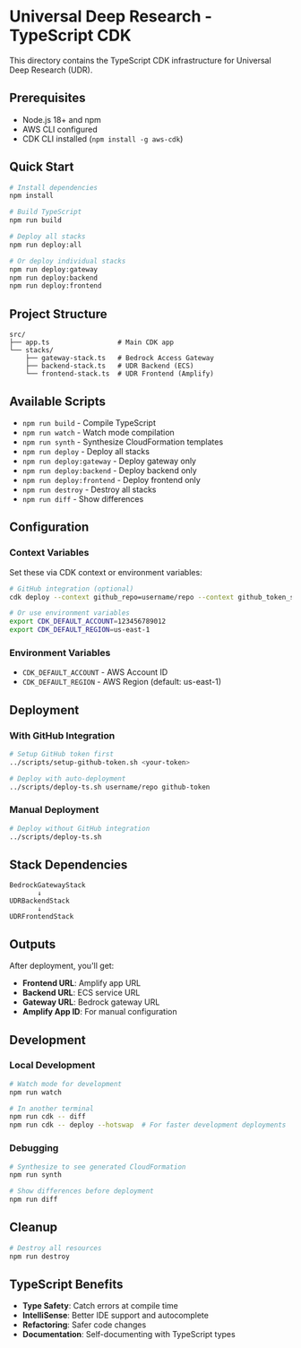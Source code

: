 # Universal Deep Research - TypeScript CDK

This directory contains the TypeScript CDK infrastructure for Universal Deep Research (UDR).

## Prerequisites

- Node.js 18+ and npm
- AWS CLI configured
- CDK CLI installed (`npm install -g aws-cdk`)

## Quick Start

```bash
# Install dependencies
npm install

# Build TypeScript
npm run build

# Deploy all stacks
npm run deploy:all

# Or deploy individual stacks
npm run deploy:gateway
npm run deploy:backend
npm run deploy:frontend
```

## Project Structure

```
src/
├── app.ts                 # Main CDK app
└── stacks/
    ├── gateway-stack.ts   # Bedrock Access Gateway
    ├── backend-stack.ts   # UDR Backend (ECS)
    └── frontend-stack.ts  # UDR Frontend (Amplify)
```

## Available Scripts

- `npm run build` - Compile TypeScript
- `npm run watch` - Watch mode compilation
- `npm run synth` - Synthesize CloudFormation templates
- `npm run deploy` - Deploy all stacks
- `npm run deploy:gateway` - Deploy gateway only
- `npm run deploy:backend` - Deploy backend only
- `npm run deploy:frontend` - Deploy frontend only
- `npm run destroy` - Destroy all stacks
- `npm run diff` - Show differences

## Configuration

### Context Variables

Set these via CDK context or environment variables:

```bash
# GitHub integration (optional)
cdk deploy --context github_repo=username/repo --context github_token_secret=github-token

# Or use environment variables
export CDK_DEFAULT_ACCOUNT=123456789012
export CDK_DEFAULT_REGION=us-east-1
```

### Environment Variables

- `CDK_DEFAULT_ACCOUNT` - AWS Account ID
- `CDK_DEFAULT_REGION` - AWS Region (default: us-east-1)

## Deployment

### With GitHub Integration

```bash
# Setup GitHub token first
../scripts/setup-github-token.sh <your-token>

# Deploy with auto-deployment
../scripts/deploy-ts.sh username/repo github-token
```

### Manual Deployment

```bash
# Deploy without GitHub integration
../scripts/deploy-ts.sh
```

## Stack Dependencies

```
BedrockGatewayStack
       ↓
UDRBackendStack
       ↓
UDRFrontendStack
```

## Outputs

After deployment, you'll get:

- **Frontend URL**: Amplify app URL
- **Backend URL**: ECS service URL
- **Gateway URL**: Bedrock gateway URL
- **Amplify App ID**: For manual configuration

## Development

### Local Development

```bash
# Watch mode for development
npm run watch

# In another terminal
npm run cdk -- diff
npm run cdk -- deploy --hotswap  # For faster development deployments
```

### Debugging

```bash
# Synthesize to see generated CloudFormation
npm run synth

# Show differences before deployment
npm run diff
```

## Cleanup

```bash
# Destroy all resources
npm run destroy
```

## TypeScript Benefits

- **Type Safety**: Catch errors at compile time
- **IntelliSense**: Better IDE support and autocomplete
- **Refactoring**: Safer code changes
- **Documentation**: Self-documenting with TypeScript types